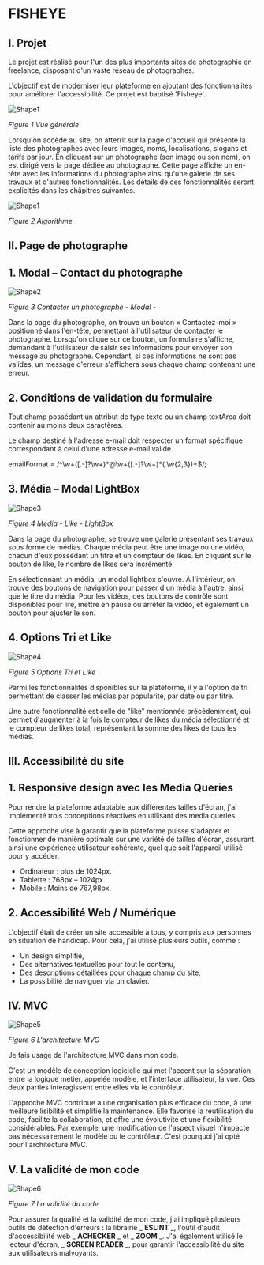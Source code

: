 # FISHEYE

## I. Projet

Le projet est réalisé pour l'un des plus importants sites de photographie en freelance, disposant d'un vaste réseau de photographes.

L'objectif est de moderniser leur plateforme en ajoutant des fonctionnalités pour améliorer l'accessibilité. Ce projet est baptisé 'Fisheye'.

![Shape1](./assets/Img-Md/Vue%20générale.jpg)

_Figure 1 Vue générale_

Lorsqu'on accède au site, on atterrit sur la page d'accueil qui présente la liste des photographes avec leurs images, noms, localisations, slogans et tarifs par jour. En cliquant sur un photographe (son image ou son nom), on est dirigé vers la page dédiée au photographe. Cette page affiche un en-tête avec les informations du photographe ainsi qu'une galerie de ses travaux et d'autres fonctionnalités. Les détails de ces fonctionnalités seront explicités dans les châpitres suivantes.

![Shape1](./assets/Img-Md/algorithme.jpg)

_Figure 2 Algorithme_

## II. Page de photographe

## 1. Modal – Contact du photographe

![Shape2](./assets/Img-Md/Contacter%20un%20photographe%20-%20Modal%20-.jpg)

_Figure 3 Contacter un photographe - Modal -_

Dans la page du photographe, on trouve un bouton « Contactez-moi » positionné dans l'en-tête, permettant à l'utilisateur de contacter le photographe. Lorsqu'on clique sur ce bouton, un formulaire s'affiche, demandant à l'utilisateur de saisir ses informations pour envoyer son message au photographe. Cependant, si ces informations ne sont pas valides, un message d'erreur s'affichera sous chaque champ contenant une erreur.

## 2. Conditions de validation du formulaire

Tout champ possédant un attribut de type texte ou un champ textArea doit contenir au moins deux caractères.

Le champ destiné à l'adresse e-mail doit respecter un format spécifique correspondant à celui d'une adresse e-mail valide.

emailFormat = /^\w+([\.-]?\w+)\*@\w+([\.-]?\w+)\*(\.\w{2,3})+$/;

## 3. Média – Modal LightBox

![Shape3](./assets/Img-Md/Média%20-%20Like%20-%20LightBox.jpg)

_Figure 4 Média - Like - LightBox_

Dans la page du photographe, se trouve une galerie présentant ses travaux sous forme de médias. Chaque média peut être une image ou une vidéo, chacun d'eux possédant un titre et un compteur de likes. En cliquant sur le bouton de like, le nombre de likes sera incrémenté.

En sélectionnant un média, un modal lightbox s'ouvre. À l'intérieur, on trouve des boutons de navigation pour passer d'un média à l'autre, ainsi que le titre du média. Pour les vidéos, des boutons de contrôle sont disponibles pour lire, mettre en pause ou arrêter la vidéo, et également un bouton pour ajuster le son.

## 4. Options Tri et Like

![Shape4](./assets/Img-Md/Options%20Tri%20et%20Like.jpg)

_Figure 5 Options Tri et Like_

Parmi les fonctionnalités disponibles sur la plateforme, il y a l'option de tri permettant de classer les médias par popularité, par date ou par titre.

Une autre fonctionnalité est celle de "like" mentionnée précédemment, qui permet d'augmenter à la fois le compteur de likes du média sélectionné et le compteur de likes total, représentant la somme des likes de tous les médias.

## III. Accessibilité du site

## 1. Responsive design avec les Media Queries

Pour rendre la plateforme adaptable aux différentes tailles d'écran, j'ai implémenté trois conceptions réactives en utilisant des media queries.

Cette approche vise à garantir que la plateforme puisse s'adapter et fonctionner de manière optimale sur une variété de tailles d'écran, assurant ainsi une expérience utilisateur cohérente, quel que soit l'appareil utilisé pour y accéder.

- Ordinateur : plus de 1024px.
- Tablette : 768px – 1024px.
- Mobile : Moins de 767,98px.

## 2. Accessibilité Web / Numérique

L'objectif était de créer un site accessible à tous, y compris aux personnes en situation de handicap. Pour cela, j'ai utilisé plusieurs outils, comme :

- Un design simplifié,
- Des alternatives textuelles pour tout le contenu,
- Des descriptions détaillées pour chaque champ du site,
- La possibilité de naviguer via un clavier.

## IV. MVC

![Shape5](./assets/Img-Md/Architecture%20-%20MVC.jpg)

_Figure 6 L'architecture MVC_

Je fais usage de l'architecture MVC dans mon code.

C'est un modèle de conception logicielle qui met l'accent sur la séparation entre la logique métier, appelée modèle, et l'interface utilisateur, la vue. Ces deux parties interagissent entre elles via le contrôleur.

L'approche MVC contribue à une organisation plus efficace du code, à une meilleure lisibilité et simplifie la maintenance. Elle favorise la réutilisation du code, facilite la collaboration, et offre une évolutivité et une flexibilité considérables. Par exemple, une modification de l'aspect visuel n'impacte pas nécessairement le modèle ou le contrôleur. C'est pourquoi j'ai opté pour l'architecture MVC.

## V. La validité de mon code

![Shape6](./assets/Img-Md/La%20validité%20du%20code.jpg)

_Figure 7 La validité du code_

Pour assurer la qualité et la validité de mon code, j'ai impliqué plusieurs outils de détection d'erreurs : la librairie _ **ESLINT** _, l'outil d'audit d'accessibilité web _ **ACHECKER** _ et _ **ZOOM** _. J'ai également utilisé le lecteur d'écran, _ **SCREEN READER** _, pour garantir l'accessibilité du site aux utilisateurs malvoyants.
